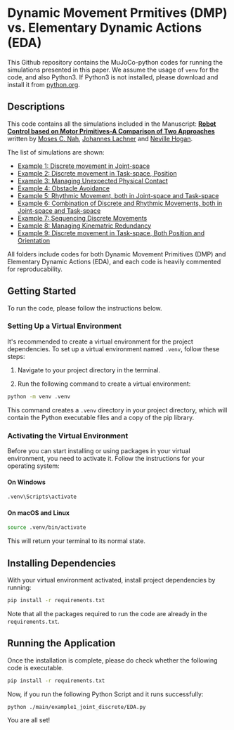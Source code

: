 # Dynamic Movement Prmitives (DMP) vs. Elementary Dynamic Actions (EDA)

This Github repository contains the MuJoCo-python codes for running the simulations presented in this paper.
We assume the usage of `venv` for the code, and also Python3. If Python3 is not installed, please download and install it from [python.org](https://www.python.org/).

## Descriptions
This code contains all the simulations included in the Manuscript: [**Robot Control based on Motor Primitives-A Comparison of Two Approaches**](https://arxiv.org/abs/2310.18771) written by [Moses C. Nah](https://mosesnah-shared.github.io/about.html), [Johannes Lachner](https://jlachner.github.io/) and [Neville Hogan](https://meche.mit.edu/people/faculty/neville@mit.edu). 

The list of simulations are shown:
- [Example 1: Discrete movement in Joint-space](./main/example1_joint_discrete)
- [Example 2: Discrete movement in Task-space, Position](./main/example2_task_discrete)
- [Example 3: Managing Unexpected Physical Contact](./main/example3_unexpected_contact)
- [Example 4: Obstacle Avoidance](./main/example4_obstacle_avoidance)
- [Example 5: Rhythmic Movement, both in Joint-space and Task-space](./main/example5_rhythmic)
- [Example 6: Combination of Discrete and Rhythmic Movements, both in Joint-space and Task-space](./main/example6_discrete_and_rhythmic)
- [Example 7: Sequencing Discrete Movements](./main/example7_sequencing)
- [Example 8: Managing Kinematric Redundancy](./main/example8_redundancy)
- [Example 9: Discrete movement in Task-space, Both Position and Orientation](./main/example9_pos_and_orient)

All folders include codes for both Dynamic Movement Primitives (DMP) and Elementary Dynamic Actions (EDA), and each code is heavily commented for reproducability.

## Getting Started
To run the code, please follow the instructions below.

### Setting Up a Virtual Environment

It's recommended to create a virtual environment for the project dependencies. To set up a virtual environment named `.venv`, follow these steps:

1. Navigate to your project directory in the terminal.

2. Run the following command to create a virtual environment:

```bash
python -m venv .venv
```

This command creates a `.venv` directory in your project directory, which will contain the Python executable files and a copy of the pip library.

### Activating the Virtual Environment

Before you can start installing or using packages in your virtual environment, you need to activate it. Follow the instructions for your operating system:

#### On Windows

```bash
.venv\Scripts\activate
```

#### On macOS and Linux

```bash
source .venv/bin/activate
```

This will return your terminal to its normal state.

## Installing Dependencies
With your virtual environment activated, install project dependencies by running:
```bash
pip install -r requirements.txt
```
Note that all the packages required to run the code are already in the `requirements.txt`. 


## Running the Application
Once the installation is complete, please do check whether the following code is executable.
```bash
pip install -r requirements.txt
```

Now, if you run the following Python Script and it runs successfully:
```bash
python ./main/example1_joint_discrete/EDA.py
```
You are all set!